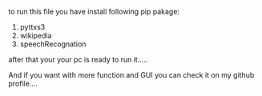 to run this file you have install following pip pakage:
1) pyttxs3
2) wikipedia
3) speechRecognation


after that your your pc is ready to run it.....

And if you want with more function and GUI you can check it on my github profile....
